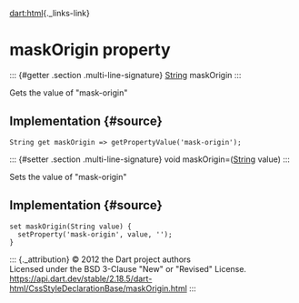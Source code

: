 [dart:html](../../dart-html/dart-html-library){._links-link}

maskOrigin property
===================

::: {#getter .section .multi-line-signature}
[String](../../dart-core/string-class) maskOrigin
:::

Gets the value of \"mask-origin\"

Implementation {#source}
--------------

``` {.language-dart data-language="dart"}
String get maskOrigin => getPropertyValue('mask-origin');
```

::: {#setter .section .multi-line-signature}
void maskOrigin=([String](../../dart-core/string-class) value)
:::

Sets the value of \"mask-origin\"

Implementation {#source}
--------------

``` {.language-dart data-language="dart"}
set maskOrigin(String value) {
  setProperty('mask-origin', value, '');
}
```

::: {._attribution}
© 2012 the Dart project authors\
Licensed under the BSD 3-Clause \"New\" or \"Revised\" License.\
<https://api.dart.dev/stable/2.18.5/dart-html/CssStyleDeclarationBase/maskOrigin.html>
:::
